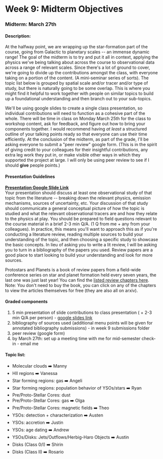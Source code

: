 # Week 9: Midterm Objectives

### Midterm: March 27th

#### Description:  
At the halfway point, we are wrapping up the star-formation part of the course, going from Galactic to planetary scales -- an immense dynamic range! The goal of the midterm is to try and put it all in context, applying the physics we've being talking about across the course to observational data across a range of relevant scales. Since there's a lot of ground to cover, we're going to divide up the contributions amongst the class, with everyone taking on a portion of the content. (A mini-seminar series of sorts).
The topic list below is grouped by spatial scale and/or tracer and/or type of study, but there is naturally going to be some overlap. This is where you might find it helpful to work together with people on similar topics to build up a foundational understanding and then branch out to your sub-topics. 

We'll be using google slides to create a single class presentation, so individual contributions will need to function as a cohesive part of the whole. There will be time in class on Monday March 25th for the class to workshop content, ask for feedback, and figure out how to bring your components together. I would recommend having *at least* a structured outline of your talking points ready so that everyone can use their time efficiently. At the conclusion of the midterm, as part of the grade, I'll be asking everyone to submit a "peer review" google form. (This is in the spirit of giving credit to your colleagues for their insightful contributions, any extra leg work they put in, or make visible other ways in which they supported the project at large. I will only be using peer review to see if I should **give** people points.)

#### Presentation Guidelines
**[Presentation Google Slide Link](https://docs.google.com/presentation/d/1-x_UGxyEHhJ_FP8DM4Wo5ya6meIE37wVc_X-ZEiy2zM/edit?usp=sharing)**  
Your presentation should discuss at least one observational study of that topic from the literature -- breaking down the relevant physics, emission mechanisms, sources of uncertainty, etc. Your discussion of that study should communicate a general conceptual picture of how the topic is studied and what the relevant observational tracers are and how they relate to the physics at play. You should be prepared to field questions relevant to the course material in a brief 2-3 min Q/A. (1 Q from me + any from your colleagues). 
In practice, this means you'll want to approach this as if you're conducting a literature review, reading multiple sources to build your understanding of the topic, and then choosing a specific study to showcase the basic concepts. In lieu of asking you to write a lit review, I will be asking you to turn in a bibliography of the papers you used. Review papers are a good place to start looking to build your understanding and look for more sources. 

Protostars and Planets is a book of review papers from a field-wide conference series on star and planet formation held every seven years, the last one was just last year! You can find the [listed review chapters here](https://www.aspbooks.org/a/volumes/table_of_contents/?book_id=620). Note: You don't need to buy the book, you can click on any of the chapters to view the articles themselves for free (they are also all on arxiv). 

#### Graded components
1. 5 min presentation of slide contributions to class presentation ( + 2-3 min Q/A per person) - [google slides link](https://docs.google.com/presentation/d/1-x_UGxyEHhJ_FP8DM4Wo5ya6meIE37wVc_X-ZEiy2zM/edit?usp=sharing)
2. bibliography of sources used (additional menu points will be given for annotated bibliography submissions) - in week 9 submissions folder
3. peer review  (google form)
4. by March 27th: set up a meeting time with me for mid-semester check-in - email me

#### Topic list:
* Molecular clouds  ➡️ Manny
* HII regions ➡️  Vanessa
* Star forming regions: gas  ➡️ Angeli
* Star forming regions: population behavior of YSOs/stars ➡️ Ryan
* Pre/Proto-Stellar Cores: dust
* Pre/Proto-Stellar Cores: gas ➡️ Olga
* Pre/Proto-Stellar Cores: magnetic fields  ➡️ Theo
* YSOs: detection + characterization  ➡️ Austen
* YSOs: accretion  ➡️ Justin
* YSOs: age dating  ➡️ Andrew
* YSOs/Disks: Jets/Outflows/Herbig-Haro Objects ➡️  Austin
* Disks (Class 0/I) ➡️ Shirin
* Disks (Class II) ➡️  Rosario
